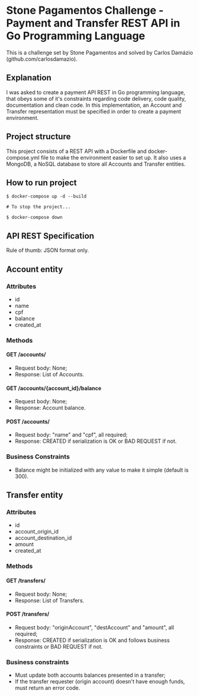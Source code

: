 # Stone Pagamentos Challenge - Payment and Transfer REST API in Go Programming Language

This is a challenge set by Stone Pagamentos and solved by Carlos Damázio (github.com/carlosdamazio).

## Explanation
I was asked to create a payment API REST in Go programming language, that obeys some of it's constraints
regarding code delivery, code quality, documentation and clean code. In this implementation,
an Account and Transfer representation must be specified in order to create a payment environment.

## Project structure

This project consists of a REST API with a Dockerfile and docker-compose.yml file to make the
environment easier to set up. It also uses a MongoDB, a NoSQL database to store all Accounts and Transfer
entities.

## How to run project

```
$ docker-compose up -d --build

# To stop the project...

$ docker-compose down
```


## API REST Specification

Rule of thumb: JSON format only.

## Account entity

### Attributes

- id
- name
- cpf
- balance
- created_at

### Methods

#### GET /accounts/

- Request body: None;
- Response: List of Accounts.

#### GET /accounts/{account_id}/balance

- Request body: None;
- Response: Account balance.

#### POST /accounts/

- Request body: "name" and "cpf", all required;
- Response: CREATED if serialization is OK or BAD REQUEST if not.

### Business Constraints

- Balance might be initialized with any value to make it simple (default is 300).

## Transfer entity

### Attributes

- id 
- account_origin_id
- account_destination_id
- amount
- created_at

### Methods

#### GET /transfers/

- Request body: None;
- Response: List of Transfers.

#### POST /transfers/

- Request body: "originAccount", "destAccount" and "amount", all required;
- Response: CREATED if serialization is OK and follows business constraints or BAD REQUEST if not.

### Business constraints

- Must update both accounts balances presented in a transfer;
- If the transfer requester (origin account) doesn't have enough funds, must return an error code. 
